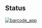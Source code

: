## Status

[![barcode_app](https://catalog.flipperzero.one/application/barcode_app/widget)](https://catalog.flipperzero.one/application/barcode_app/page)